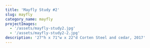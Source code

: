 ```yaml
---
title: 'Mayfly Study #2'
slug: mayfly
category_name: mayfly
projectImages:
  - '/assets/mayfly-study2.jpg'
  - '/assets/mayfly-study2-2.jpg'
description: '27"h x 71"w x 22"d Corten Steel and cedar, 2017'
---
```


